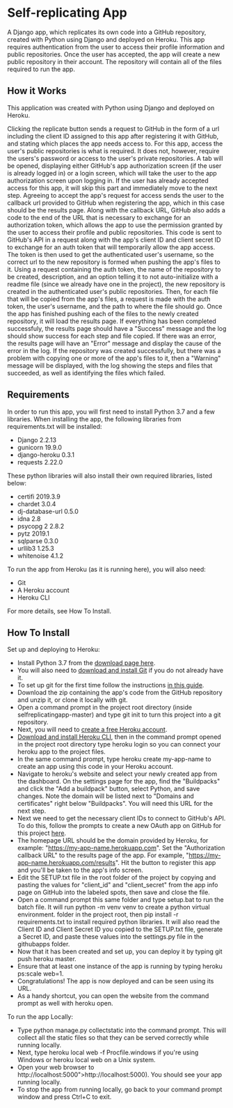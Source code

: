 # Self-replicating App

A Django app, which replicates its own code into a GitHub repository, created with Python using Django and deployed on Heroku.
This app requires authentication from the user to access their profile information and public repositories. Once the user has accepted, the app will create a new public repository in their account. The repository will contain all of the files required to run the app.

## How it Works

This application was created with Python using Django and deployed on Heroku.

Clicking the replicate button sends a request to GitHub in the form of a url including the client ID assigned to this app after registering it with GitHub, and stating which places the app needs access to. For this app, access the user's public repositories is what is required. It does not, however, require the users's password or access to the user's private repositories. A tab will be opened, displaying either GitHub's app authorization screen (if the user is already logged in) or a login screen, which will take the user to the app authorization screen upon logging in. If the user has already accepted access for this app, it will skip this part and immediately move to the next step. Agreeing to accept the app's request for access sends the user to the callback url provided to GitHub when registering the app, which in this case should be the results page.
Along with the callback URL, GitHub also adds a code to the end of the URL that is necessary to exchange for an authorization token, which allows the app to use the permission granted by the user to access their profile and public repositories. This code is sent to GitHub's API in a request along with the app's client ID and client secret ID to exchange for an auth token that will temporarily allow the app access. The token is then used to get the authenticated user's username, so the correct url to the new repository is formed when pushing the app's files to it.
Using a request containing the auth token, the name of the repository to be created, description, and an option telling it to not auto-initialize with a readme file (since we already have one in the project), the new repository is created in the authenticated user's public repositories. Then, for each file that will be copied from the app's files, a request is made with the auth token, the user's username, and the path to where the file should go. Once the app has finished pushing each of the files to the newly created repository, it will load the results page. If everything has been completed successfuly, the results page should have a "Success" message and the log should show success for each step and file copied. If there was an error, the results page will have an "Error" message and display the cause of the error in the log. If the repository was created successfully, but there was a problem with copying one or more of the app's files to it, then a "Warning" message will be displayed, with the log showing the steps and files that succeeded, as well as identifying the files which failed.

## Requirements

In order to run this app, you will first need to install Python 3.7 and a few libraries.
When installing the app, the following libraries from requirements.txt will be installed:

- Django 2.2.13
- gunicorn 19.9.0
- django-heroku 0.3.1
- requests 2.22.0

These python libraries will also install their own required libraries, listed below:

- certifi 2019.3.9
- chardet 3.0.4
- dj-database-url 0.5.0
- idna 2.8
- psycopg 2 2.8.2
- pytz 2019.1
- sqlparse 0.3.0
- urllib3 1.25.3
- whitenoise 4.1.2

To run the app from Heroku (as it is running here), you will also need:

- Git
- A Heroku account
- Heroku CLI

For more details, see How To Install.

## How To Install

Set up and deploying to Heroku:

- Install Python 3.7 from the [download page here](https://www.python.org/downloads/release/python-373/).
- You will also need to [download and install Git](https://git-scm.com/book/en/v2/Getting-Started-Installing-Git) if you do not already have it.
- To set up git for the first time follow the instructions [in this guide](https://git-scm.com/book/en/v2/Getting-Started-First-Time-Git-Setup).
- Download the zip containing the app's code from the GitHub repository and unzip it, or clone it locally with git.
- Open a command prompt in the project root directory (inside selfreplicatingapp-master) and type git init to turn this project into a git repository.
- Next, you will need to [create a free Heroku account](https://www.heroku.com").
- [Download and install Heroku CLI](https://devcenter.heroku.com/articles/heroku-cli), then in the command prompt opened in the project root directory type heroku login so you can connect your heroku app to the project files.
- In the same command prompt, type heroku create my-app-name to create an app using this code in your Heroku account.
- Navigate to heroku's website and select your newly created app from the dashboard. On the settings page for the app, find the "Buildpacks" and click the "Add a buildpack" button, select Python, and save changes. Note the domain will be listed next to "Domains and certificates" right below "Buildpacks". You will need this URL for the next step.
- Next we need to get the necessary client IDs to connect to GitHub's API. To do this, follow the prompts to create a new OAuth app on GitHub for this project [here](https://github.com/settings/applications/new).
- The homepage URL should be the domain provided by Heroku, for example: "https://my-app-name.herokuapp.com". Set the "Authorization callback URL" to the results page of the app. For example, "https://my-app-name.herokuapp.com/results". Hit the button to register this app and you'll be taken to the app's info screen.
- Edit the SETUP.txt file in the root folder of the project by copying and pasting the values for "client_id" and "client_secret" from the app info page on GitHub into the labeled spots, then save and close the file.
- Open a command prompt this same folder and type setup.bat to run the batch file. It will run python -m venv venv to create a python virtual environment. folder in the project root, then pip install -r requirements.txt to install required python libraries. It will also read the Client ID and Client Secret ID you copied to the SETUP.txt file, generate a Secret ID, and paste these values into the settings.py file in the githubapps folder. 
- Now that it has been created and set up, you can deploy it by typing git push heroku master.
- Ensure that at least one instance of the app is running by typing heroku ps:scale web=1.
- Congratulations! The app is now deployed and can be seen using its URL.
- As a handy shortcut, you can open the website from the command prompt as well with heroku open.

To run the app Locally:

- Type python manage.py collectstatic into the command prompt. This will collect all the static files so that they can be served correctly while running locally.
- Next, type heroku local web -f Procfile.windows if you're using Windows or heroku local web on a Unix system.
- Open your web browser to http://localhost:5000">http://localhost:5000). You should see your app running locally.
- To stop the app from running locally, go back to your command prompt window and press Ctrl+C to exit.

